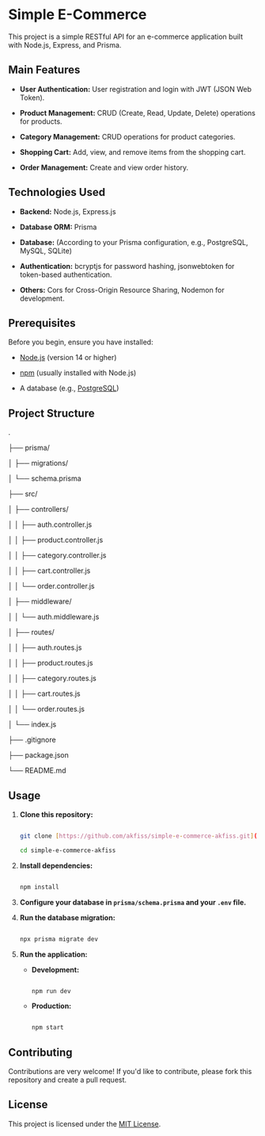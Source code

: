 # Simple E-Commerce



This project is a simple RESTful API for an e-commerce application built with Node.js, Express, and Prisma.



## Main Features



* **User Authentication:** User registration and login with JWT (JSON Web Token).

* **Product Management:** CRUD (Create, Read, Update, Delete) operations for products.

* **Category Management:** CRUD operations for product categories.

* **Shopping Cart:** Add, view, and remove items from the shopping cart.

* **Order Management:** Create and view order history.



## Technologies Used



* **Backend:** Node.js, Express.js

* **Database ORM:** Prisma

* **Database:** (According to your Prisma configuration, e.g., PostgreSQL, MySQL, SQLite)

* **Authentication:** bcryptjs for password hashing, jsonwebtoken for token-based authentication.

* **Others:** Cors for Cross-Origin Resource Sharing, Nodemon for development.



## Prerequisites



Before you begin, ensure you have installed:



* [Node.js](https://nodejs.org/en/) (version 14 or higher)

* [npm](https://www.npmjs.com/) (usually installed with Node.js)

* A database (e.g., [PostgreSQL](https://www.postgresql.org/))



## Project Structure

.

├── prisma/

│   ├── migrations/

│   └── schema.prisma

├── src/

│   ├── controllers/

│   │   ├── auth.controller.js

│   │   ├── product.controller.js

│   │   ├── category.controller.js

│   │   ├── cart.controller.js

│   │   └── order.controller.js

│   ├── middleware/

│   │   └── auth.middleware.js

│   ├── routes/

│   │   ├── auth.routes.js

│   │   ├── product.routes.js

│   │   ├── category.routes.js

│   │   ├── cart.routes.js

│   │   └── order.routes.js

│   └── index.js

├── .gitignore

├── package.json

└── README.md

## Usage



1.  **Clone this repository:**



    ```bash

    git clone [https://github.com/akfiss/simple-e-commerce-akfiss.git](https://github.com/akfiss/simple-e-commerce-akfiss.git)

    cd simple-e-commerce-akfiss

    ```



2.  **Install dependencies:**



    ```bash

    npm install

    ```



3.  **Configure your database in `prisma/schema.prisma` and your `.env` file.**



4.  **Run the database migration:**



    ```bash

    npx prisma migrate dev

    ```



5.  **Run the application:**



    * **Development:**

        ```bash

        npm run dev

        ```

    * **Production:**

        ```bash

        npm start

        ```



## Contributing



Contributions are very welcome! If you'd like to contribute, please fork this repository and create a pull request.



## License



This project is licensed under the [MIT License](LICENSE).

